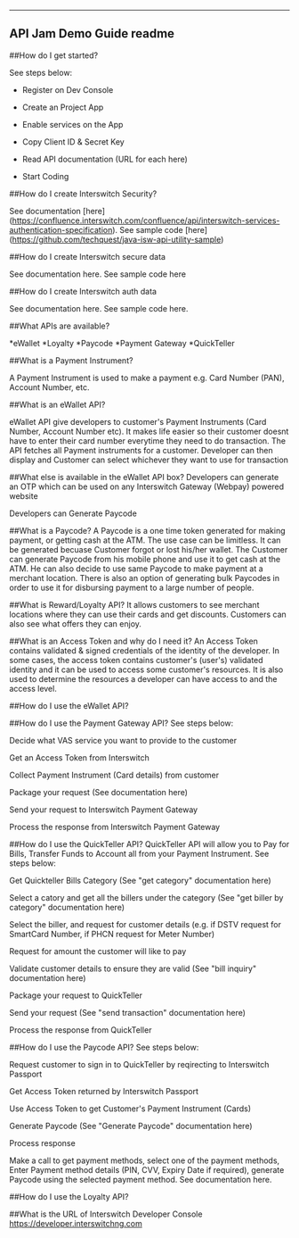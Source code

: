 -------------------------
API Jam Demo Guide readme
-------------------------

##How do I get started?

See steps below:

- Register on Dev Console

- Create an Project App

- Enable services on the App

- Copy Client ID & Secret Key

- Read API documentation (URL for each here)

- Start Coding



##How do I create Interswitch Security?

See documentation [here] (https://confluence.interswitch.com/confluence/api/interswitch-services-authentication-specification). See sample code [here] (https://github.com/techquest/java-isw-api-utility-sample)


	
##How do I create Interswitch secure data

See documentation here. See sample code here



##How do I create Interswitch auth data

See documentation here. See sample code here.



##What APIs are available?

*eWallet
	*Loyalty
	*Paycode
	*Payment Gateway
	*QuickTeller

	
##What is a Payment Instrument?

A Payment Instrument is used to make a payment e.g. Card Number (PAN), Account Number, etc.


##What is an eWallet API?

eWallet API give developers to customer's Payment Instruments (Card Number, Account Number etc). It makes life easier so their customer doesnt have to enter their card number everytime they need to do transaction. The API fetches all Payment instruments for a customer. Developer can then display and Customer can select whichever they want to use for transaction


##What else is available in the eWallet API box?
Developers can generate an OTP which can be used on any Interswitch Gateway (Webpay) powered website

Developers can Generate Paycode
	
	
##What is a Paycode?
A Paycode is a one time token generated for making payment, or getting cash at the ATM. The use case can be limitless. It can be generated becuase Customer forgot or lost his/her wallet. The Customer can generate Paycode from his mobile phone and use it to get cash at the ATM. He can also decide to use same Paycode to make payment at a merchant location. There is also an option of generating bulk Paycodes in order to use it for disbursing payment to a large number of people.
	
##What is Reward/Loyalty API?
It allows customers to see merchant locations where they can use their cards and get discounts. Customers can also see what offers they can enjoy.
	
##What is an Access Token and why do I need it?
An Access Token contains validated & signed credentials of the identity of the developer. In some cases, the access token contains customer's (user's) validated identity and it can be used to access some customer's resources. It is also used to determine the resources a developer can have access to and the access level.

##How do I use the eWallet API?


##How do I use the Payment Gateway API?
See steps below:

Decide what VAS service you want to provide to the customer

Get an Access Token from Interswitch

Collect Payment Instrument (Card details) from customer

Package your request (See documentation here)

Send your request to Interswitch Payment Gateway

Process the response from Interswitch Payment Gateway


##How do I use the QuickTeller API?
QuickTeller API will allow you to Pay for Bills, Transfer Funds to Account all from your Payment Instrument. See steps below:

Get Quickteller Bills Category (See "get category" documentation here)

Select a catory and get all the billers under the category (See "get biller by category" documentation here)

Select the biller, and request for customer details (e.g. if DSTV request for SmartCard Number, if PHCN request for Meter Number)

Request for amount the customer will like to pay

Validate customer details to ensure they are valid (See "bill inquiry" documentation here)

Package your request to QuickTeller

Send your request (See "send transaction" documentation here)

Process the response from QuickTeller


##How do I use the Paycode API?
See steps below:

Request customer to sign in to QuickTeller by reqirecting to Interswitch Passport

Get Access Token returned by Interswitch Passport

Use Access Token to get Customer's Payment Instrument (Cards)

Generate Paycode (See "Generate Paycode" documentation here)

Process response

Make a call to get payment methods, select one of the payment methods, Enter Payment method details (PIN, CVV, Expiry Date if required), generate Paycode using the selected payment method. See documentation here.


##How do I use the Loyalty API?

##What is the URL of Interswitch Developer Console
	https://developer.interswitchng.com

	
